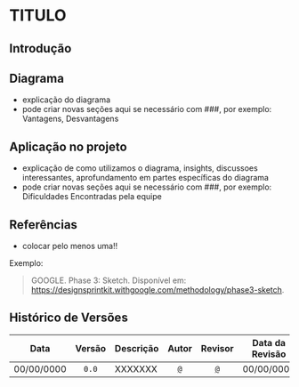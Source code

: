 # TITULO

## Introdução

## Diagrama

- explicação do diagrama
- pode criar novas seções aqui se necessário com ###, por exemplo: Vantagens, Desvantagens

## Aplicação no projeto

- explicação de como utilizamos o diagrama, insights, discussoes interessantes, aprofundamento em partes específicas do diagrama
- pode criar novas seções aqui se necessário com ###, por exemplo: Dificuldades Encontradas pela equipe

## Referências

- colocar pelo menos uma!!

Exemplo:

> GOOGLE. Phase 3: Sketch. Disponível em: https://designsprintkit.withgoogle.com/methodology/phase3-sketch.

## Histórico de Versões

| **Data**       | **Versão** | **Descrição**                         | **Autor**                                      | **Revisor**                                      | **Data da Revisão** |
| :--------: | :----: | :-------------------------------- | :----------------------------------------: | :----------------------------------------: | :-------------: |
| 00/00/0000 |  `0.0`   | XXXXXXX | [`@`](https://github.com/) | [`@`](https://github.com/) |   00/00/0000    |